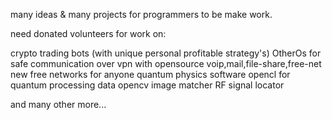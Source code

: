 
many ideas & many projects for programmers to be make work.

need donated volunteers for work on:

crypto trading bots (with unique personal profitable strategy's)
OtherOs for safe communication over vpn with opensource voip,mail,file-share,free-net
new free networks for anyone
quantum physics software opencl for quantum processing data
opencv image matcher
RF signal locator

and many other more...

